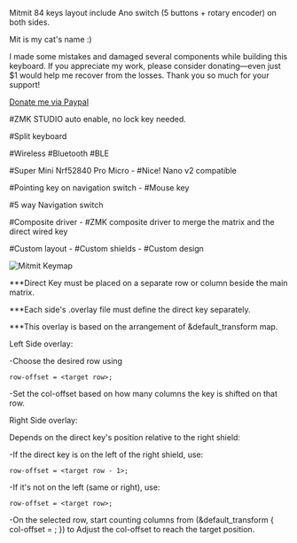Mitmit 84 keys layout include Ano switch (5 buttons + rotary encoder) on both sides.

Mit is my cat's name :) 

I made some mistakes and damaged several components while building this keyboard. If you appreciate my work, please consider donating—even just $1 would help me recover from the losses. Thank you so much for your support!

[Donate me via Paypal](https://paypal.me/99001194)

#ZMK STUDIO auto enable, no lock key needed.

#Split keyboard

#Wireless #Bluetooth #BLE

#Super Mini Nrf52840 Pro Micro - #Nice! Nano v2 compatible

#Pointing key on navigation switch - #Mouse key

#5 way Navigation switch

#Composite driver - #ZMK composite driver to merge the matrix and the direct wired key

#Custom layout - #Custom shields - #Custom design




   
![Mitmit Keymap](keymap-drawer/Mitmit.svg)


***Direct Key must be placed on a separate row or column beside the main matrix.

***Each side's .overlay file must define the direct key separately.

***This overlay is based on the arrangement of &default_transform map.

Left Side overlay:

  -Choose the desired row using 
  
    row-offset = <target row>;
  
  -Set the col-offset based on how many columns the key is shifted on that row.

Right Side overlay:

  Depends on the direct key's position relative to the right shield:
  
  -If the direct key is on the left of the right shield, use:
  
    row-offset = <target row - 1>;
    
  -If it's not on the left (same or right), use:
  
    row-offset = <target row>;
    
  -On the selected row, start counting columns from (&default_transform { col-offset = <shifted RC>; }) to Adjust the col-offset to reach the target position.
